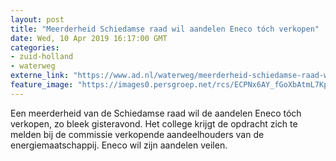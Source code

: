 ```yaml
---
layout: post
title: "Meerderheid Schiedamse raad wil aandelen Eneco tóch verkopen"
date: Wed, 10 Apr 2019 16:17:00 GMT
categories: 
- zuid-holland 
- waterweg 
externe_link: "https://www.ad.nl/waterweg/meerderheid-schiedamse-raad-wil-aandelen-eneco-toch-verkopen~a68dd14c/"
feature_image: "https://images0.persgroep.net/rcs/ECPNx6AY_fGoXbAtmL7Kp6gcg40/diocontent/139129891/_fitwidth/400/?appId=21791a8992982cd8da851550a453bd7f&quality=0.7"
---
```


Een meerderheid van de Schiedamse raad wil de aandelen Eneco tóch verkopen, zo bleek gisteravond. Het college krijgt de opdracht zich te melden bij de commissie verkopende aandeelhouders van de energiemaatschappij. Eneco wil zijn aandelen veilen.
